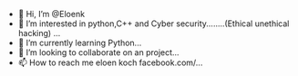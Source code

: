 - 👋 Hi, I’m @Eloenk
- 👀 I’m interested in python,C++ and Cyber security........(Ethical unethical hacking) ...
- 🌱 I’m currently learning Python...
- 💞️ I’m looking to collaborate on an project...
- 📫 How to reach me eloen koch facebook.com/...

<!---
Eloenk/Eloenk is a ✨ special ✨ repository because its `README.md` (this file) appears on your GitHub profile.
You can click the Preview link to take a look at your changes.
--->
